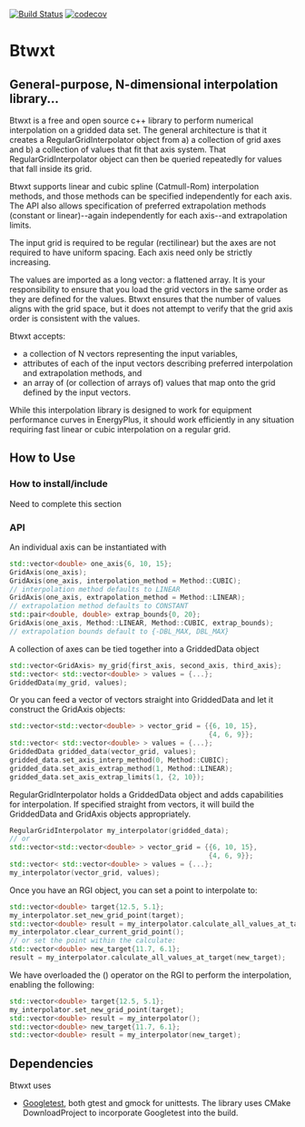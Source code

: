 [![Build Status](https://travis-ci.org/bigladder/btwxt.svg?branch=develop)](https://travis-ci.org/bigladder/btwxt)
[![codecov](https://codecov.io/gh/bigladder/btwxt/branch/develop/graph/badge.svg)](https://codecov.io/gh/bigladder/btwxt)

# Btwxt

## General-purpose, N-dimensional interpolation library...

Btwxt is a free and open source c++ library to perform numerical interpolation on a gridded data set. The general architecture is that it creates a RegularGridInterpolator object from a) a collection of grid axes and b) a collection of values that fit that axis system. That RegularGridInterpolator object can then be queried repeatedly for values that fall inside its grid.

Btwxt supports linear and cubic spline (Catmull-Rom) interpolation methods, and those methods can be specified independently for each axis. The API also allows specification of preferred extrapolation methods (constant or linear)--again independently for each axis--and extrapolation limits.

The input grid is required to be regular (rectilinear) but the axes are not required to have uniform spacing. Each axis need only be strictly increasing.

The values are imported as a long vector: a flattened array. It is your responsibility to ensure that you load the grid vectors in the same order as they are defined for the values. Btwxt ensures that the number of values aligns with the grid space, but it does not attempt to verify that the grid axis order is consistent with the values.

Btwxt accepts:
*   a collection of N vectors representing the input variables,
*   attributes of each of the input vectors describing preferred interpolation and extrapolation methods, and
*   an array of (or collection of arrays of) values that map onto the grid defined by the input vectors.

While this interpolation library is designed to work for equipment performance curves in EnergyPlus, it should work efficiently in any situation requiring fast linear or cubic interpolation on a regular grid.

## How to Use

### How to install/include
Need to complete this section

### API
An individual axis can be instantiated with
```c++
std::vector<double> one_axis{6, 10, 15};
GridAxis(one_axis);
GridAxis(one_axis, interpolation_method = Method::CUBIC);
// interpolation method defaults to LINEAR
GridAxis(one_axis, extrapolation_method = Method::LINEAR);
// extrapolation method defaults to CONSTANT
std::pair<double, double> extrap_bounds{0, 20};
GridAxis(one_axis, Method::LINEAR, Method::CUBIC, extrap_bounds);
// extrapolation bounds default to {-DBL_MAX, DBL_MAX}
```

A collection of axes can be tied together into a GriddedData object
```c++
std::vector<GridAxis> my_grid{first_axis, second_axis, third_axis};
std::vector< std::vector<double> > values = {...};
GriddedData(my_grid, values);
```

Or you can feed a vector of vectors straight into GriddedData and let it construct the GridAxis objects:
```c++
std::vector<std::vector<double> > vector_grid = {{6, 10, 15},
                                                 {4, 6, 9}};
std::vector< std::vector<double> > values = {...};
GriddedData gridded_data(vector_grid, values);
gridded_data.set_axis_interp_method(0, Method::CUBIC);
gridded_data.set_axis_extrap_method(1, Method::LINEAR);
gridded_data.set_axis_extrap_limits(1, {2, 10});
```

RegularGridInterpolator holds a GriddedData object and adds capabilities for interpolation. If specified straight from vectors, it will build the GriddedData and GridAxis objects appropriately.
```c++
RegularGridInterpolator my_interpolator(gridded_data);
// or
std::vector<std::vector<double> > vector_grid = {{6, 10, 15},
                                                 {4, 6, 9}};
std::vector< std::vector<double> > values = {...};
my_interpolator(vector_grid, values);
```

Once you have an RGI object, you can set a point to interpolate to:
```c++
std::vector<double> target{12.5, 5.1};
my_interpolator.set_new_grid_point(target);
std::vector<double> result = my_interpolator.calculate_all_values_at_target();
my_interpolator.clear_current_grid_point();
// or set the point within the calculate:
std::vector<double> new_target{11.7, 6.1};
result = my_interpolator.calculate_all_values_at_target(new_target);
```

We have overloaded the () operator on the RGI to perform the interpolation, enabling the following:
```c++
std::vector<double> target{12.5, 5.1};
my_interpolator.set_new_grid_point(target);
std::vector<double> result = my_interpolator();
std::vector<double> new_target{11.7, 6.1};
std::vector<double> result = my_interpolator(new_target);
```


## Dependencies
Btwxt uses
*  [Googletest](https://github.com/google/googletest), both gtest and gmock for unittests.
The library uses CMake DownloadProject to incorporate Googletest into the build.
